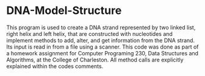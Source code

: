# DNA-Model-Structure
This program is used to create a DNA strand represented by two linked list, right helix and left helix,
that are constructed with nucleotides and implement methods to add, alter, and get information from the DNA strand.
Its input is read in from a file using a scanner. This code was done as part of a homework assignment for Computer Programing 230, Data Structures and Algorithms, at the College of Charleston. All method calls are explicitly explained within the codes comments.
